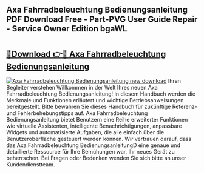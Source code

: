 ## Axa Fahrradbeleuchtung Bedienungsanleitung PDF Download Free - Part-PVG User Guide Repair - Service Owner Edition bgaWL

# <h2><a href="http://df5otu.blite.top/?on=Axa+Fahrradbeleuchtung+Bedienungsanleitung">🔗Download 👉🔴 Axa Fahrradbeleuchtung Bedienungsanleitung</a></h2>

[![Axa Fahrradbeleuchtung Bedienungsanleitung new download](https://i.imgur.com/lujVjoI.png)](http://df5otu.blite.top/?on=Axa+Fahrradbeleuchtung+Bedienungsanleitung)
Ihren Begleiter verstehen Willkommen in der Welt Ihres neuen Axa Fahrradbeleuchtung Bedienungsanleitung! In diesem Handbuch werden die Merkmale und Funktionen erläutert und wichtige Betriebsanweisungen bereitgestellt. Bitte bewahren Sie dieses Handbuch für zukünftige Referenz- und Fehlerbehebungstipps auf. Axa Fahrradbeleuchtung Bedienungsanleitung bietet Benutzern eine Reihe erweiterter Funktionen wie virtuelle Assistenten, intelligente Benachrichtigungen, anpassbare Widgets und automatisierte Aufgaben, die alle einfach über die Benutzeroberfläche gesteuert werden können. Wir vertrauen darauf, dass das Axa Fahrradbeleuchtung BedienungsanleitungD eine genaue und detaillierte Ressource für Ihre Bemühungen war, Ihr neues Gerät zu beherrschen. Bei Fragen oder Bedenken wenden Sie sich bitte an unser Kundendienstteam.
